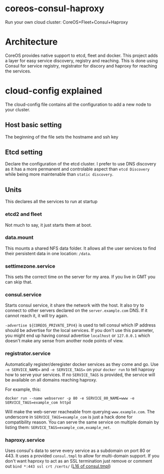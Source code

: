 # coreos-consul-haproxy
Run your own cloud cluster: CoreOS+Fleet+Consul+Haproxy

# Architecture
CoreOS provides native support to etcd, fleet and docker.
This project adds a layer for easy service discovery, registry and reaching. This is done using Consul for service registry, registrator for discory and haproxy for reaching the services.

# cloud-config explained
The cloud-config file contains all the configuration to add a new node to your cluster.

## Host basic setting
The beginning of the file sets the hostname and ssh key

## Etcd setting
Declare the configuration of the etcd cluster. I prefer to use DNS discovery as it has a more permanent and controlable aspect than `etcd Discovery` while being more maintenable than `static discovery`.

## Units
This declares all the services to run at startup

### etcd2 and fleet
Not much to say, it just starts them at boot.

### data.mount
This mounts a shared NFS data folder. It allows all the user services to find their persistent data in one location: `/data`.

### settimezone.service
This sets the correct time on the server for my area. If you live in GMT you can skip that.

### consul.service
Starts consul service, it share the network with the host.
It also try to connect to other servers declared on the `server.example.com` DNS.
If it cannot reach it, it will try again.

`-advertise ${COREOS_PRIVATE_IPV4}` is used to tell consul which IP address should be advertise for the local services. If you don't use this parameter, you might end up having consul advertise `localhost` or `127.0.0.1` which doesn't make any sense from another node points of view.

### registrator.service
Automatically register/deregister docker services as they come and go.
Use `-e SERVICE_NAME=` and `-e SERVICE_TAGS=` on your `docker run` to tell haproxy how to serve your services. If no `SERVICE_TAGS` is provided, the service will be available on all domains reaching haproxy.

For example, this:
```
docker run --name webserver -p 80 -e SERVICE_80_NAME=www -e SERVICE_TAGS=example_com httpd
```
Will make the web-server reacheable from querying `www.example.com`. The underscore in `SERVICE_TAGS=example_com` is just a hack done for compatibility reason. You can serve the same service on multiple domain by listing them: `SERVICE_TAGS=example_com,example_net`.

### haproxy.service
Uses consul's data to serve every service as a subdomain on port 80 or 443. It uses a provided `consul.tmpl` to allow for multi-domain support.
If you don't want haproxy to act as an SSL termination just remove or comment out `bind *:443 ssl crt /certs/` ([L16 of consul.tmpl](consul.tmpl#L16))
